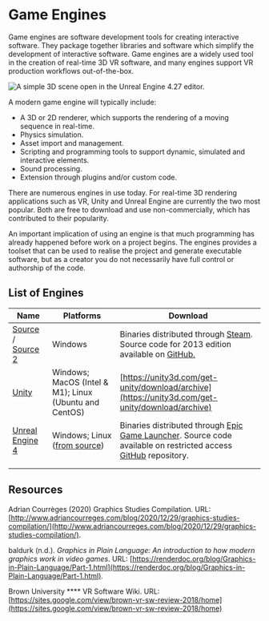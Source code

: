 # Game Engines

Game engines are software development tools for creating interactive software. They package together libraries and software which simplify the development of interactive software. Game engines are a widely used tool in the creation of real-time 3D VR software, and many engines support VR production workflows out-of-the-box.

![A simple 3D scene open in the Unreal Engine 4.27 editor.](../../.gitbook/assets/UE4\_27\_Interface.png)

A modern game engine will typically include:

* A 3D or 2D renderer, which supports the rendering of a moving sequence in real-time.&#x20;
* Physics simulation.
* Asset import and management.
* Scripting and programming tools to support dynamic, simulated and interactive elements.
* Sound processing.
* Extension through plugins and/or custom code.

There are numerous engines in use today. For real-time 3D rendering applications such as VR, Unity and Unreal Engine are currently the two most popular. Both are free to download and use non-commercially, which has contributed to their popularity.&#x20;

An important implication of using an engine is that much programming has already happened before work on a project begins. The engines provides a toolset that can be used to realise the project and generate executable software, but as a creator you do not necessarily have full control or authorship of the code.&#x20;

## List of Engines

| Name                                                                                                                       | Platforms                                                                                                                                            | Download                                                                                                                                                                                                                                                                    |
| -------------------------------------------------------------------------------------------------------------------------- | ---------------------------------------------------------------------------------------------------------------------------------------------------- | --------------------------------------------------------------------------------------------------------------------------------------------------------------------------------------------------------------------------------------------------------------------------- |
| [Source](https://developer.valvesoftware.com/wiki/Source) / [Source 2](https://developer.valvesoftware.com/wiki/Source\_2) | Windows                                                                                                                                              | Binaries distributed through [Steam](https://store.steampowered.com/about/). Source code for 2013 edition available on [GitHub.](https://github.com/ValveSoftware/source-sdk-2013)                                                                                          |
| [Unity](unity.md)                                                                                                          | Windows; MacOS (Intel & M1); Linux (Ubuntu and CentOS)                                                                                               | [https://unity3d.com/get-unity/download/archive](https://unity3d.com/get-unity/download/archive)                                                                                                                                                                            |
| [Unreal Engine 4](unreal-engine-4.md)                                                                                      | Windows; Linux ([from source](https://docs.unrealengine.com/4.27/en-US/SharingAndReleasing/Linux/BeginnerLinuxDeveloper/SettingUpAnUnrealWorkflow/)) | Binaries distributed through [Epic Game Launcher](https://www.unrealengine.com/en-US/download). Source code available on restricted access [GitHub](https://docs.unrealengine.com/4.27/en-US/ProgrammingAndScripting/ProgrammingWithCPP/DownloadingSourceCode/) repository. |
|                                                                                                                            |                                                                                                                                                      |                                                                                                                                                                                                                                                                             |
|                                                                                                                            |                                                                                                                                                      |                                                                                                                                                                                                                                                                             |

## Resources

Adrian Courrèges (2020) Graphics Studies Compilation. URL: [http://www.adriancourreges.com/blog/2020/12/29/graphics-studies-compilation/](http://www.adriancourreges.com/blog/2020/12/29/graphics-studies-compilation/).

baldurk (n.d.). _Graphics in Plain Language: An introduction to how modern graphics work in video games_. URL: [https://renderdoc.org/blog/Graphics-in-Plain-Language/Part-1.html](https://renderdoc.org/blog/Graphics-in-Plain-Language/Part-1.html).

Brown University **** VR Software Wiki. URL: [https://sites.google.com/view/brown-vr-sw-review-2018/home](https://sites.google.com/view/brown-vr-sw-review-2018/home)

